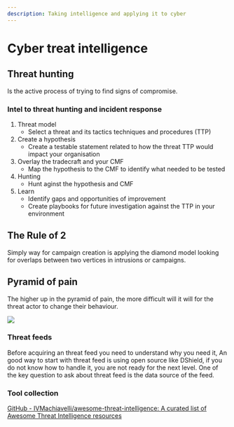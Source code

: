 ```yaml
---
description: Taking intelligence and applying it to cyber
---
```


# Cyber treat intelligence

## Threat hunting

Is the active process of trying to find signs of compromise.

### Intel to threat hunting and incident response

1. Threat model
   * Select a threat and its tactics techniques and procedures (TTP)
2. Create a hypothesis
   * Create a testable statement related to how the threat TTP would impact your organisation
3. Overlay the tradecraft and your CMF
   * Map the hypothesis to the CMF to identify what needed to be tested
4. Hunting
   * Hunt aginst the hypothesis and CMF
5. Learn
   * Identify gaps and opportunities of improvement
   * Create playbooks for future investigation against the TTP in your environment

## The Rule of 2

Simply way for campaign creation is applying the diamond model looking for overlaps between two vertices in intrusions or campaigns.

## Pyramid of pain

The higher up in the pyramid of pain, the more difficult will it will for the threat actor to change their behaviour.

![](https://remnote-user-data.s3.amazonaws.com/g5p1PSh-1o05NUSgQmhouqlrwO9f18sqF-tml3DI0VwG9TkkqWk7Xzm6BGO3EDTf13uRFDTLFHUOpy8Smhhakct4i4OtYx\_l9ZEd6GexLn0tGt75mY\_L2hRbLe7R\_SfI.png)

### Threat feeds

Before acquiring an threat feed you need to understand why you need it, An good way to start with threat feed is using open source like DShield, if you do not know how to handle it, you are not ready for the next level. One of the key question to ask about threat feed is the data source of the feed.



### Tool collection

[GitHub - IVMachiavelli/awesome-threat-intelligence: A curated list of Awesome Threat Intelligence resources](https://github.com/IVMachiavelli/awesome-threat-intelligence)
